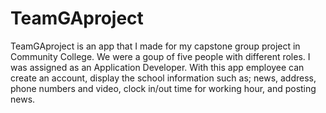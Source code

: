 # TeamGAproject
TeamGAproject is an app that I made for my capstone group project in Community College. We were a goup of five people with different roles. I was assigned as an Application Developer. With this app employee can create an account, display the school information such as; news, address, phone numbers and video, clock in/out time for working hour, and posting news.
